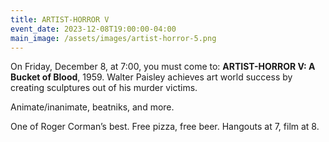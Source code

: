 ```yaml
---
title: ARTIST-HORROR V
event_date: 2023-12-08T19:00:00-04:00
main_image: /assets/images/artist-horror-5.png
---
```


On Friday, December 8, at 7:00, you must come to: **ARTIST-HORROR V: A Bucket
of Blood**, 1959. Walter Paisley achieves art world success by creating
sculptures out of his murder victims.

Animate/inanimate, beatniks, and more.

One of Roger Corman’s best. Free pizza, free beer. Hangouts at 7, film at 8.
